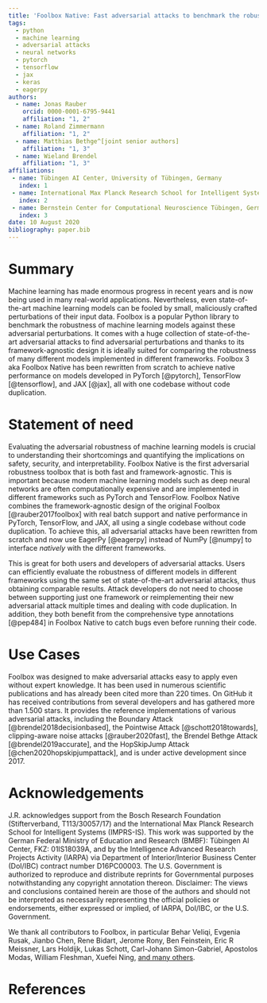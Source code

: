 ```yaml
---
title: 'Foolbox Native: Fast adversarial attacks to benchmark the robustness of machine learning models in PyTorch, TensorFlow, and JAX'
tags:
  - python
  - machine learning
  - adversarial attacks
  - neural networks
  - pytorch
  - tensorflow
  - jax
  - keras
  - eagerpy
authors:
  - name: Jonas Rauber
    orcid: 0000-0001-6795-9441
    affiliation: "1, 2"
  - name: Roland Zimmermann
    affiliation: "1, 2"
  - name: Matthias Bethge^[joint senior authors]
    affiliation: "1, 3"
  - name: Wieland Brendel
    affiliation: "1, 3"
affiliations:
 - name: Tübingen AI Center, University of Tübingen, Germany
   index: 1
 - name: International Max Planck Research School for Intelligent Systems, Tübingen, Germany
   index: 2
 - name: Bernstein Center for Computational Neuroscience Tübingen, Germany
   index: 3
date: 10 August 2020
bibliography: paper.bib
---
```


# Summary

Machine learning has made enormous progress in recent years and is now being used in many real-world applications. Nevertheless, even state-of-the-art machine learning models can be fooled by small, maliciously crafted perturbations of their input data. Foolbox is a popular Python library to benchmark the robustness of machine learning models against these adversarial perturbations. It comes with a huge collection of state-of-the-art adversarial attacks to find adversarial perturbations and thanks to its framework-agnostic design it is ideally suited for comparing the robustness of many different models implemented in different frameworks. Foolbox 3 aka Foolbox Native has been rewritten from scratch to achieve native performance on models developed in PyTorch [@pytorch], TensorFlow [@tensorflow], and JAX [@jax], all with one codebase without code duplication.

# Statement of need

Evaluating the adversarial robustness of machine learning models is crucial to understanding their shortcomings and quantifying the implications on safety, security, and interpretability. Foolbox Native is the first adversarial robustness toolbox that is both fast and framework-agnostic. This is important because modern machine learning models such as deep neural networks are often computationally expensive and are implemented in different frameworks such as PyTorch and TensorFlow. Foolbox Native combines the framework-agnostic design of the original Foolbox [@rauber2017foolbox] with real batch support and native performance in PyTorch, TensorFlow, and JAX, all using a single codebase without code duplication. To achieve this, all adversarial attacks have been rewritten from scratch and now use EagerPy [@eagerpy] instead of NumPy [@numpy] to interface *natively* with the different frameworks.

This is great for both users and developers of adversarial attacks. Users can efficiently evaluate the robustness of different models in different frameworks using the same set of state-of-the-art adversarial attacks, thus obtaining comparable results. Attack developers do not need to choose between supporting just one framework or reimplementing their new adversarial attack multiple times and dealing with code duplication. In addition, they both benefit from the comprehensive type annotations [@pep484] in Foolbox Native to catch bugs even before running their code.

# Use Cases

Foolbox was designed to make adversarial attacks easy to apply even without expert knowledge. It has been used in numerous scientific publications and has already been cited more than 220 times. On GitHub it has received contributions from several developers and has gathered more than 1.500 stars. It provides the reference implementations of various adversarial attacks, including the Boundary Attack [@brendel2018decisionbased], the Pointwise Attack [@schott2018towards], clipping-aware noise attacks [@rauber2020fast], the Brendel Bethge Attack [@brendel2019accurate], and the HopSkipJump Attack [@chen2020hopskipjumpattack], and is under active development since 2017.

# Acknowledgements

J.R. acknowledges support from the Bosch Research Foundation (Stifterverband, T113/30057/17) and the International Max Planck Research School for Intelligent Systems (IMPRS-IS). This work was supported by the German Federal Ministry of Education and Research (BMBF): Tübingen AI Center, FKZ: 01IS18039A, and by the Intelligence Advanced Research Projects Activity (IARPA) via Department of Interior/Interior Business Center (DoI/IBC) contract number D16PC00003. The U.S. Government is authorized to reproduce and distribute reprints for Governmental purposes notwithstanding any copyright annotation thereon. Disclaimer: The views and conclusions contained herein are those of the authors and should not be interpreted as necessarily representing the official policies or endorsements, either expressed or implied, of IARPA, DoI/IBC, or the U.S. Government.

We thank all contributors to Foolbox, in particular Behar Veliqi, Evgenia Rusak, Jianbo Chen, Rene Bidart, Jerome Rony, Ben Feinstein, Eric R Meissner, Lars Holdijk, Lukas Schott, Carl-Johann Simon-Gabriel, Apostolos Modas, William Fleshman, Xuefei Ning, [and many others](https://github.com/bethgelab/foolbox/graphs/contributors).

# References

